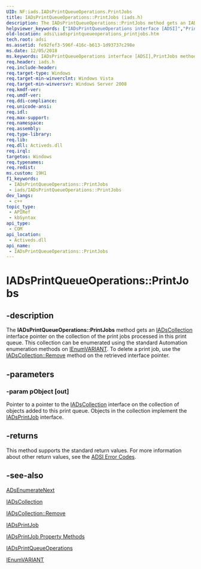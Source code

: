 ```yaml
---
UID: NF:iads.IADsPrintQueueOperations.PrintJobs
title: IADsPrintQueueOperations::PrintJobs (iads.h)
description: The IADsPrintQueueOperations::PrintJobs method gets an IADsCollection interface pointer on the collection of the print jobs processed in this print queue.
helpviewer_keywords: ["IADsPrintQueueOperations interface [ADSI]","PrintJobs method","IADsPrintQueueOperations.PrintJobs","IADsPrintQueueOperations::PrintJobs","PrintJobs","PrintJobs method [ADSI]","PrintJobs method [ADSI]","IADsPrintQueueOperations interface","_ds_iadsprintqueueoperations_printjobs","adsi.iadsprintqueueoperations__printjobs","adsi.iadsprintqueueoperations_printjobs","iads/IADsPrintQueueOperations::PrintJobs"]
old-location: adsi\iadsprintqueueoperations_printjobs.htm
tech.root: adsi
ms.assetid: fe92fef3-596f-416c-b613-1d93737c298e
ms.date: 12/05/2018
ms.keywords: IADsPrintQueueOperations interface [ADSI],PrintJobs method, IADsPrintQueueOperations.PrintJobs, IADsPrintQueueOperations::PrintJobs, PrintJobs, PrintJobs method [ADSI], PrintJobs method [ADSI],IADsPrintQueueOperations interface, _ds_iadsprintqueueoperations_printjobs, adsi.iadsprintqueueoperations__printjobs, adsi.iadsprintqueueoperations_printjobs, iads/IADsPrintQueueOperations::PrintJobs
req.header: iads.h
req.include-header: 
req.target-type: Windows
req.target-min-winverclnt: Windows Vista
req.target-min-winversvr: Windows Server 2008
req.kmdf-ver: 
req.umdf-ver: 
req.ddi-compliance: 
req.unicode-ansi: 
req.idl: 
req.max-support: 
req.namespace: 
req.assembly: 
req.type-library: 
req.lib: 
req.dll: Activeds.dll
req.irql: 
targetos: Windows
req.typenames: 
req.redist: 
ms.custom: 19H1
f1_keywords:
 - IADsPrintQueueOperations::PrintJobs
 - iads/IADsPrintQueueOperations::PrintJobs
dev_langs:
 - c++
topic_type:
 - APIRef
 - kbSyntax
api_type:
 - COM
api_location:
 - Activeds.dll
api_name:
 - IADsPrintQueueOperations::PrintJobs
---
```


# IADsPrintQueueOperations::PrintJobs


## -description

The <b>IADsPrintQueueOperations::PrintJobs</b> method gets an  <a href="/windows/desktop/api/iads/nn-iads-iadscollection">IADsCollection</a> interface pointer on the collection of the print jobs processed in this print queue. This collection can be enumerated using the standard Automation enumeration methods on  <a href="/previous-versions/windows/desktop/api/oaidl/nn-oaidl-ienumvariant">IEnumVARIANT</a>. To delete a print job, use the  <a href="/windows/desktop/api/iads/nf-iads-iadscollection-remove">IADsCollection::Remove</a> method on the retrieved interface pointer.

## -parameters

### -param pObject [out]

Pointer to a pointer to the  <a href="/windows/desktop/api/iads/nn-iads-iadscollection">IADsCollection</a> interface on the collection of objects added to this print queue. Objects in the collection implement the  <a href="/windows/desktop/api/iads/nn-iads-iadsprintjob">IADsPrintJob</a> interface.

## -returns

This method supports the standard return values. For more information about other return values, see the  <a href="/windows/desktop/ADSI/adsi-error-codes">ADSI Error Codes</a>.

## -see-also

<a href="/windows/desktop/api/adshlp/nf-adshlp-adsenumeratenext">ADsEnumerateNext</a>



<a href="/windows/desktop/api/iads/nn-iads-iadscollection">IADsCollection</a>



<a href="/windows/desktop/api/iads/nf-iads-iadscollection-remove">IADsCollection::Remove</a>



<a href="/windows/desktop/api/iads/nn-iads-iadsprintjob">IADsPrintJob</a>



<a href="/windows/desktop/ADSI/iadsprintjob-property-methods">IADsPrintJob Property Methods</a>



<a href="/windows/desktop/api/iads/nn-iads-iadsprintqueueoperations">IADsPrintQueueOperations</a>



<a href="/previous-versions/windows/desktop/api/oaidl/nn-oaidl-ienumvariant">IEnumVARIANT</a>

